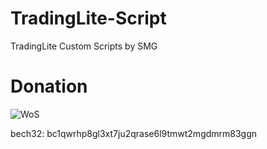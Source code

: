 # TradingLite-Script
TradingLite Custom Scripts by SMG



# Donation
![WoS](https://user-images.githubusercontent.com/86971113/202865093-36410cf2-698e-4bc5-b7cc-0a46a4ac2739.png)

bech32: bc1qwrhp8gl3xt7ju2qrase6l9tmwt2mgdmrm83ggn
